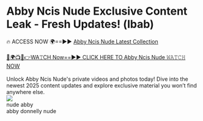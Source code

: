 # Abby Ncis Nude Exclusive Content Leak - Fresh Updates! (lbab)

🔥 ACCESS NOW 🌍==►► <a href="https://tinyurl.com/2mz8nhtm" rel="nofollow">Abby Ncis Nude Latest Collection</a>
<br><br>
[🔴🌍📺📱👉WA𝚃CH Now==►► CLICK HERE TO Abby Ncis Nude 𝚆𝙰𝚃𝙲𝙷 NOW](https://tinyurl.com/2mz8nhtm)
<br><br>
Unlock Abby Ncis Nude's private videos and photos today! Dive into the newest 2025 content updates and explore exclusive material you won’t find anywhere else.
<br>
<a href="https://tinyurl.com/2mz8nhtm" rel="nofollow" data-target="animated-image.originalLink"><img src="https://camo.githubusercontent.com/8a4f000d20f83aca3bf7ec5f350d767afa0574a8a352519fd8cfa583a6f93a33/68747470733a2f2f692e696d6775722e636f6d2f644a486b345a712e676966" data-canonical-src="https://i.imgur.com/dJHk4Zq.gif" style="max-width: 100%; display: inline-block;" data-target="animated-image.originalImage"></a>
<br>
nude abby<br>
abby donnelly nude